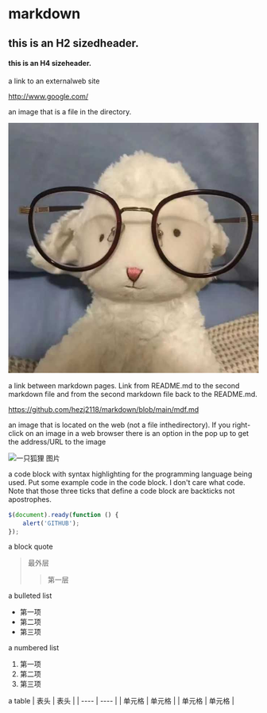 # markdown
## this is an H2 sizedheader.
#### this is an H4 sizeheader.

a link to an externalweb site

<http://www.google.com/>

 an image that is a file in the directory.
 
 
![小羊 图片](https://github.com/hezj2118/markdown/blob/main/%E5%B0%8F%E7%BE%8A.jpg)


  a link between markdown pages. Link from README.md to the second markdown file and from the second markdown file back to the README.md.
  
<https://github.com/hezj2118/markdown/blob/main/mdf.md>

an image that is located on the web (not a file inthedirectory). If you right-click on an image in a web browser there is an option in the pop up to get the address/URL to the image

![一只狐狸 图片](https://img1.baidu.com/it/u=3365503159,1655500687&fm=26&fmt=auto&gp=0.jpg)

 a code block with syntax highlighting for the programming language being used. Put some example code in the code block. I don't care what code. Note that those three ticks that define a code block are backticks not apostrophes.
 
```javascript
$(document).ready(function () {
    alert('GITHUB');
});
```

a block quote

> 最外层
> > 第一层

 a bulleted list
* 第一项
* 第二项
* 第三项

a numbered list

1. 第一项
2. 第二项
3. 第三项

 a table
 |  表头   | 表头  |
|  ----  | ----  |
| 单元格  | 单元格 |
| 单元格  | 单元格 |

